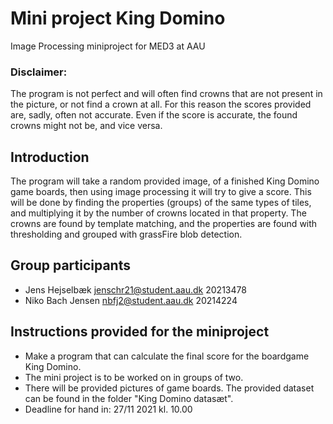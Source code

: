 # Mini project King Domino
Image Processing miniproject for MED3 at AAU

### Disclaimer:
The program is not perfect and will often find crowns that are not present in the picture, or not find a crown at all. For this reason the scores provided are, sadly, often not accurate. Even if the score is accurate, the found crowns might not be, and vice versa.

## Introduction
The program will take a random provided image, of a finished King Domino game boards, then using image processing it will try to give a score.
This will be done by finding the properties (groups) of the same types of tiles, and multiplying it by the number of crowns located in that property.
The crowns are found by template matching, and the properties are found with thresholding and grouped with grassFire blob detection.

## Group participants 
- Jens Hejselbæk  jenschr21@student.aau.dk  20213478
- Niko Bach Jensen  nbfj2@student.aau.dk  20214224

## Instructions provided for the miniproject
- Make a program that can calculate the final score for the boardgame King Domino.
- The mini project is to be worked on in groups of two.
- There will be provided pictures of game boards. The provided dataset can be found in the folder "King Domino datasæt".
- Deadline for hand in: 27/11 2021 kl. 10.00
